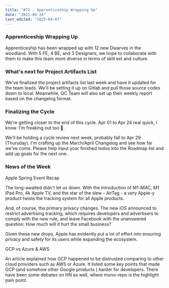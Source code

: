```yaml
---
title: "#72 - Apprenticeship Wrapping Up"
date: "2021-04-24"
last_edited: "2025-04-07"
---
```

### Apprenticeship Wrapping Up

Apprenticeship has been wrapped up with 12 new Dwarves in the woodland. With 5 FE, 4 BE, and 3 Designers, we hope to collaborate with them to make this team more diverse in terms of skill set and culture.

### What's next for Project Artifacts List

We've finalized the project artifacts list last week and have it updated for the team leads. We'll be setting it up on Gitlab and pull those source codes down to local. Meanwhile, QC Team will also set up their weekly report based on the changelog format.

### Finalizing the Cycle

We're getting closer to the end of this cycle. Apr 01 to Apr 24 real quick, I know. I'm freaking out too 🥲.

We'll be holding a cycle review next week, probably fall to Apr 29 (Thursday). I'm crafting up the March/April Changelog and see how far we've come. Please help input your finished todos into the Roadmap list and add up goals for the next one.

### News of the Week

Apple Spring Event Recap

The long-awaited didn't let us down. With the introduction of M1 iMAC, M1 iPad Pro, 4k Apple TV, and the star of the slew - AirTag - a very Apple-y product twists the tracking system for all Apple products.

And, of course, the primary privacy changes. The new iOS announced to restrict advertising tracking, which requires developers and advertisers to comply with the new rule, and leave Facebook with the unanswered question: How much will it hurt the small business?

Given these new drops, Apple has evidently put a lot of effort into ensuring privacy and safety for its users while expanding the ecosystem.

GCP vs Azure & AWS

An article explained how GCP happened to be distrusted comparing to other cloud providers such as AWS or Azure. It listed some key points that made GCP (and somehow other Google products ) harder for developers. There have been some debates on HN as well, where mono-repo is the highlight pain point.
